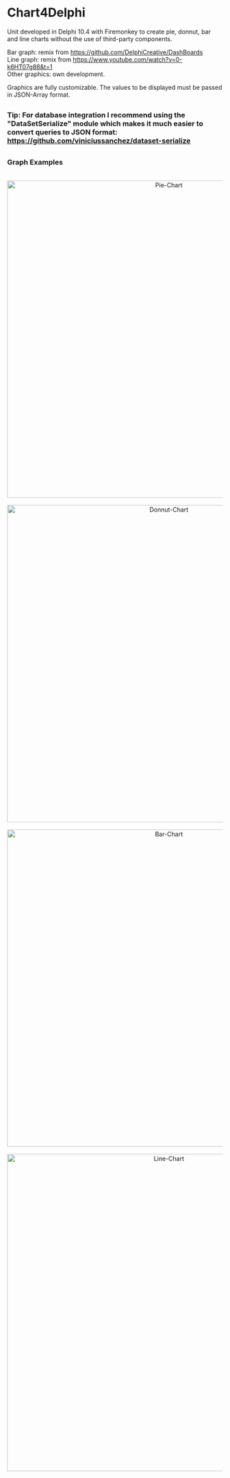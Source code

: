 # Chart4Delphi

Unit developed in Delphi 10.4 with Firemonkey to create pie, donnut, bar and line charts without the use of third-party components.

Bar graph: remix from https://github.com/DelphiCreative/DashBoards<br/>
Line graph: remix from https://www.youtube.com/watch?v=0-k6HT07g88&t=1<br/>
Other graphics: own development.

Graphics are fully customizable. The values to be displayed must be passed in JSON-Array format.

##

### Tip: For database integration I recommend using the "DataSetSerialize" module which makes it much easier to convert queries to JSON format: https://github.com/viniciussanchez/dataset-serialize

##

### Graph Examples

<br/>
<div align="center">
<img alt="Pie-Chart" height="740" src="https://github.com/leofernandesbh/chart4delphi/blob/068cd28d3797a42433aecd099dbb7dea626a62fb/sample/prints/Pie.png">
<br/><br/>
<img alt="Donnut-Chart" height="740" src="https://github.com/leofernandesbh/chart4delphi/blob/068cd28d3797a42433aecd099dbb7dea626a62fb/sample/prints/Donnut.png">
<br/><br/>
<img alt="Bar-Chart" height="740" src="https://github.com/leofernandesbh/chart4delphi/blob/068cd28d3797a42433aecd099dbb7dea626a62fb/sample/prints/Bars.png">
<br/><br/>
<img alt="Line-Chart" height="740" src="https://github.com/leofernandesbh/chart4delphi/blob/068cd28d3797a42433aecd099dbb7dea626a62fb/sample/prints/Lines.png">
</div>
